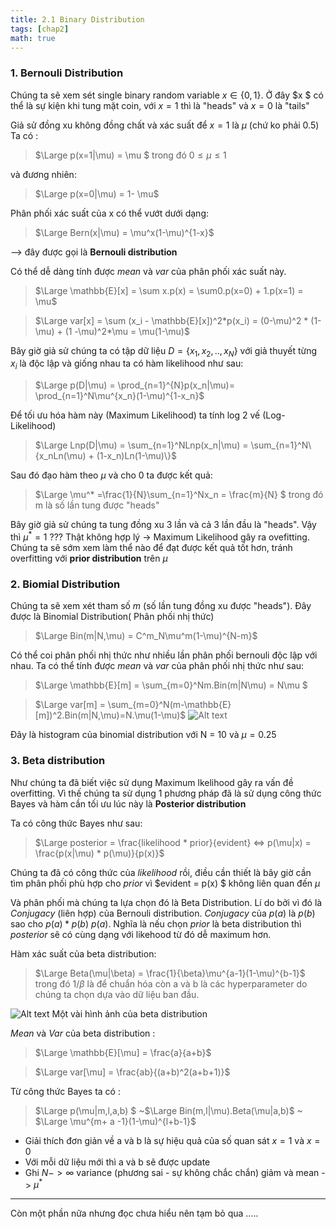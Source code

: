 ```yaml
---
title: 2.1 Binary Distribution 
tags: [chap2]
math: true
--- 
```



### 1. Bernouli Distribution 

Chúng ta sẽ xem sét single binary random variable  $x \in \{0,1\}$. Ở đây $x $ có thể là sự kiện khi tung mặt coin, với $x = 1$ thì là "heads" và $x=0$ là "tails"

Giả sử đồng xu không đồng chất và xác suất để $x = 1$ là $\mu$ (chứ ko phải 0.5) 
Ta có : 
>$\Large p(x=1|\mu) = \mu $     trong đó $0 \leq \mu \leq 1$

và đương nhiên:
>$\Large p(x=0|\mu) = 1- \mu$

Phân phối xác suất của x có thể vướt dưới dạng: 
> $\Large Bern(x|\mu) = \mu^x(1-\mu)^{1-x}$ 

--> đây được gọi là <strong> Bernouli distribution </strong>

Có thể dễ dàng tính được *mean* và *var* của phân phối xác suất này. 
>$\Large \mathbb{E}[x] = \sum x.p(x) = \sum0.p(x=0) + 1.p(x=1) = \mu$

>$\Large var[x] = \sum (x_i - \mathbb{E}[x])^2*p(x_i) = (0-\mu)^2 * (1-\mu) + (1 -\mu)^2*\mu = \mu(1-\mu)$

Bây giờ giả sử chúng ta có tập dữ liệu $D = \{x_1,x_2,..,x_N\}$ với giả thuyết từng $x_i$ là độc lập và giống nhau ta có hàm likelihood như sau: 

>$\Large p(D|\mu) = \prod_{n=1}^{N}p(x_n|\mu)= \prod_{n=1}^N\mu^{x_n}(1-\mu)^{1-x_n}$

Để tối ưu hóa hàm này (Maximum Likelihood) ta tính log 2 vế (Log-Likelihood)
>$\Large Lnp(D|\mu) = \sum_{n=1}^NLnp(x_n|\mu) = \sum_{n=1}^N\{x_nLn(\mu) + (1-x_n)Ln(1-\mu)\}$

Sau đó đạo hàm theo $\mu$ và cho 0 ta được kết quả:
> $\Large \mu^* =\frac{1}{N}\sum_{n=1}^Nx_n = \frac{m}{N} $ trong đó m là số lần tung được "heads"

Bây giờ giả sử chúng ta tung đồng xu 3 lần và cả 3 lần đầu là "heads". Vậy thì $\mu^* = 1$ ??? Thật không hợp lý -> Maximum Likelihood gây ra ovefitting. Chúng ta sẽ sớm xem làm thể nào để đạt được kết quả tốt hơn, tránh overfitting với <b>prior distribution</b> trên $\mu$ 

### 2. Biomial Distribution 

Chúng ta sẽ xem xét tham số $m$ (số lần tung đồng xu được "heads"). Đây được là Binomial Distribution( Phân phối nhị thức) 
>$\Large Bin(m|N,\mu) = C^m_N\mu^m(1-\mu)^{N-m}$

Có thể coi phân phối nhị thức như nhiều lần phân phối bernouli độc lập với nhau. 
Ta có thể tính được *mean* và *var* của phân phối nhị thức như sau: 
>$\Large \mathbb{E}[m] = \sum_{m=0}^Nm.Bin(m|N\mu) = N\mu $

>$\Large var[m] = \sum_{m=0}^N(m-\mathbb{E}[m])^2.Bin(m|N,\mu)=N.\mu(1-\mu)$
![Alt text](/assets/lib/image/image.png)

Đây là histogram của binomial distribution với N = 10 và $\mu = 0.25$
### 3. Beta distribution 

Như chúng ta đã biết việc sử dụng Maximum lkelihood gây ra vấn đề overfitting. Vì thế chúng ta sử dụng 1 phương pháp đã là sử dụng công thức Bayes và hàm cần tối ưu lúc này là <b>Posterior distribution</b>

Ta có công thức Bayes như sau: 

>$\Large posterior = \frac{likelihood * prior}{evident} <=> p(\mu|x) =  \frac{p(x|\mu) * p(\mu)}{p(x)}$

Chúng ta đã có công thức của $likelihood$ rồi, điều cần thiết là bây giờ cần tìm phân phối phù hợp cho $prior$ vì $evident = p(x) $ không liên quan đến $\mu$ 

Và phân phối mà chúng ta lựa chọn đó là Beta Distribution. Lí do bởi vì đó là *Conjugacy* (liên hợp) của Bernouli distribution. *Conjugacy* của $p(a)$ là $p(b)$ sao cho $p(a) * p(b) ~ p(a)$. Nghĩa là nếu chọn $prior$ là beta distribution thì $posterior$ sẽ có cùng dạng với likehood từ đó dễ maximum hơn.

Hàm xác suất của beta distribution: 
>$\Large Beta(\mu|\beta) = \frac{1}{\beta}\mu^{a-1}(1-\mu)^{b-1}$
>trong đó $1/\beta$ là để chuẩn hóa còn a và b là các hyperparameter do chúng ta chọn dựa vào dữ liệu ban đầu.

![Alt text](/assets/lib/image/image-1.png)
Một vài hình ảnh của beta distribution

*Mean* và *Var* của beta distribution : 
> $\Large \mathbb{E}[\mu] = \frac{a}{a+b}$

>$\Large var[\mu] = \frac{ab}{(a+b)^2(a+b+1)}$

Từ công thức Bayes ta có : 
>$\Large p(\mu|m,l,a,b) $ ~$\Large Bin(m,l|\mu).Beta(\mu|a,b)$ ~ $\Large \mu^{m+ a -1}(1-\mu)^{l+b-1}$

* Giải thích đơn giản về a và b là sự hiệu quả của số quan sát $x = 1$ và $x = 0$ 
* Với mỗi dữ liệu mới thì a và b sẽ được update 
* Ghi $N - > \infty$ variance (phương sai - sự không chắc chắn) giảm và mean -> $\mu^*$
---------------------

Còn một phần nữa nhưng đọc chưa hiểu nên tạm bỏ qua 
..... 